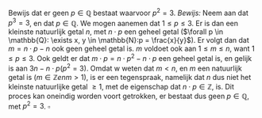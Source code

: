 Bewijs dat er geen $p \in \mathbb{Q}$ bestaat waarvoor $p^{2}=3$.
*Bewijs:*
Neem aan dat $p^3=3$, en dat $p \in \mathbb{Q}$. We mogen aanemen dat $1 \leq p \leq 3$. Er is dan een kleinste natuurlijk getal $n$, met $n \cdot p$ een geheel getal 
($\forall p \in \mathbb{Q}: \exists x, y \in \mathbb{N}:p = \frac{x}{y}$). Er volgt dan dat $m = n \cdot p -n$ ook geen geheel getal is. $m$ voldoet ook aan $1 \leq m \leq n$, want $1 \leq p \leq 3$. Ook geldt er dat $m \cdot p = n \cdot p^{2}-n \cdot p$ een geheel getal is, en gelijk is aan $3n-n \cdot p (p^{2}= 3)$. Omdat w weten dat $m < n$, en $m$ een natuurlijk getal is ($m \in \mathbb{Z} en m>1$), is er een tegenspraak, namelijk dat $n$ dus niet het kleinste natuurlijke getal $\geq 1$, met de eigenschap dat $n \cdot p \in \mathbb{Z}$, is.  Dit proces kan oneindig worden voort getrokken, er bestaat dus geen $p \in \mathbb{Q}$, met $p^{2}=3$.
$\square$
